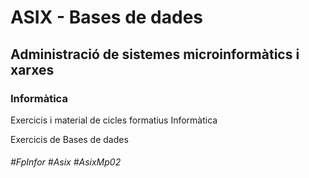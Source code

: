 # ASIX - Bases de dades
## Administració de sistemes microinformàtics i xarxes
### Informàtica

Exercicis i material de cicles formatius Informàtica

Exercicis de Bases de dades

###### #FpInfor #Asix #AsixMp02
